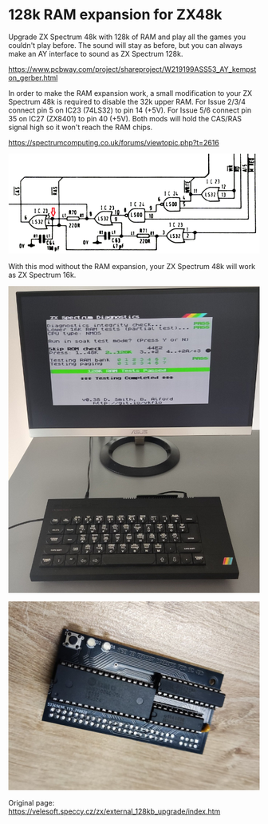 # 128k RAM expansion for ZX48k
Upgrade ZX Spectrum 48k with 128k of RAM and play all the games you couldn't play before. The sound will stay as before, but you can always make an AY interface to sound as ZX Spectrum 128k.

https://www.pcbway.com/project/shareproject/W219199ASS53_AY_kempston_gerber.html

In order to make the RAM expansion work, a small modification to your ZX Spectrum 48k is required to disable the 32k upper RAM.
For Issue 2/3/4 connect pin 5 on IC23 (74LS32) to pin 14 (+5V). For Issue 5/6 connect pin 35 on IC27 (ZX8401) to pin 40 (+5V).
Both mods will hold the CAS/RAS signal high so it won't reach the RAM chips.

https://spectrumcomputing.co.uk/forums/viewtopic.php?t=2616

![image](/Images/CAS.png)

With this mod without the RAM expansion, your ZX Spectrum 48k will work as ZX Spectrum 16k. 



![image](/Images/brd.png)

![image](/Images/rev2.jpg)


Original page: https://velesoft.speccy.cz/zx/external_128kb_upgrade/index.htm
